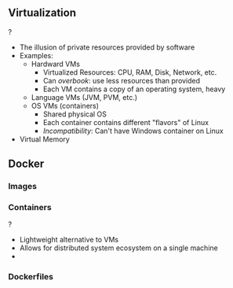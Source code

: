 ## Virtualization
?
- The illusion of private resources provided by software
- Examples:
	- Hardward VMs
		- Virtualized Resources: CPU, RAM, Disk, Network, etc.
		- Can *overbook*: use less resources than provided
		- Each VM contains a copy of an operating system, heavy
	- Language VMs (JVM, PVM, etc.)
	- OS VMs (containers)
		- Shared physical OS
		- Each container contains different "flavors" of Linux
		- *Incompatibility*: Can't have Windows container on Linux
- Virtual Memory

## Docker

### Images

### Containers
?
- Lightweight alternative to VMs
- Allows for distributed system ecosystem on a single machine
- 

### Dockerfiles
